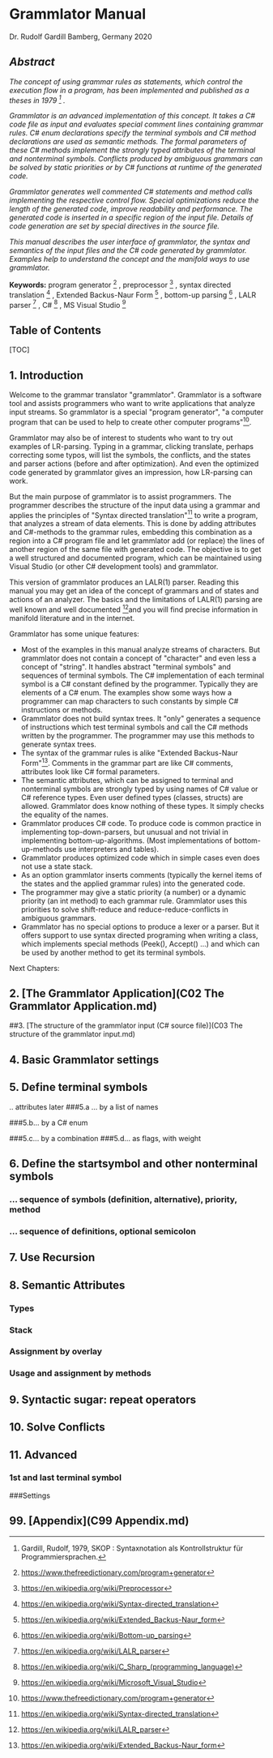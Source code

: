 # Grammlator Manual

 Dr. Rudolf Gardill
 Bamberg, Germany
 2020

## *Abstract*

*The concept of using grammar rules as statements, which control the execution flow in a program, has been implemented and published as a theses in 1979 [^1] .*

*Grammlator is an advanced implementation of this concept. It takes a C# code file as input and evaluates special comment lines containing grammar rules. C# enum declarations specify the terminal symbols and C# method declarations are used as semantic methods. The formal parameters of these C# methods implement the strongly typed attributes of the terminal and nonterminal symbols. Conflicts produced by ambiguous grammars can be solved by static priorities or by C# functions at runtime of the generated code.*

*Grammlator generates well commented C# statements and method calls implementing the respective control flow. Special optimizations reduce the length of the generated code, improve readability and performance. The generated code is inserted in a specific region of the input file. Details of code generation are set by special directives in the source file.*

*This manual describes the user interface of grammlator, the syntax and semantics of the input files and the C# code generated by grammlator. Examples help to understand the concept and the manifold ways to use grammlator.*



**Keywords:** program generator [^2] , preprocessor [^3] , syntax directed translation [^4] , Extended Backus-Naur Form [^5] , bottom-up parsing [^6] , LALR parser [^7] , C# [^8] , MS Visual Studio [^9] 






[^1]: Gardill, Rudolf, 1979, SKOP : Syntaxnotation als Kontrollstruktur für Programmiersprachen.  

[^2]:https://www.thefreedictionary.com/program+generator

[^3]:https://en.wikipedia.org/wiki/Preprocessor

[^4]:https://en.wikipedia.org/wiki/Syntax-directed_translation

[^5]:https://en.wikipedia.org/wiki/Extended_Backus-Naur_form

[^6]:https://en.wikipedia.org/wiki/Bottom-up_parsing

[^7]:https://en.wikipedia.org/wiki/LALR_parser

[^8]:https://en.wikipedia.org/wiki/C_Sharp_(programming_language)

[^9]:https://en.wikipedia.org/wiki/Microsoft_Visual_Studio






## Table of Contents


[TOC]

## 1. Introduction

Welcome to the grammar translator "grammlator". Grammlator is a software tool and assists programmers who want to write applications that analyze input streams. So grammlator is a special "program generator",  "a  computer  program  that  can  be  used  to  help  to  create  other  computer  programs"[^2].

Grammlator may also be of interest to students who want to try out examples of LR-parsing. Typing in a grammar, clicking translate, perhaps correcting some typos, will  list the symbols, the conflicts, and the states and parser actions (before and after optimization). And even the optimized code generated by grammlator gives an impression, how LR-parsing can work.

But the main purpose of  grammlator is to assist programmers. The programmer describes the structure of the input data using a grammar and applies the principles of "Syntax directed translation"[^4] to write a program, that analyzes a stream of data elements. This is done by adding attributes and C#-methods to the grammar rules, embedding this combination as a region into a C# program file and let grammlator add (or replace) the lines of another region of the same file with generated code. The objective is to get a well structured and documented program, which can be maintained using Visual Studio (or other C# development tools) and grammlator.

This version of grammlator produces an LALR(1) parser. Reading this manual you may get an idea of the concept of grammars and of states and actions of an analyzer.  The basics and the limitations of LALR(1) parsing are well known and well documented [^7]and you will find precise information in manifold literature and in the internet. 

Grammlator has some unique features:

- Most of the examples in this manual analyze streams of characters. But grammlator does not contain a concept of "character" and even less a concept of "string". It handles abstract "terminal symbols" and sequences of terminal symbols. The C# implementation of each terminal symbol is a C# constant defined by the programmer. Typically they are elements of a C# enum. The examples show some ways how a programmer can map characters to such constants by simple C# instructions or methods.
- Grammlator does not build syntax trees. It "only" generates a sequence of instructions which test terminal symbols and call the C# methods written by the programmer. The programmer may use this methods to generate syntax trees.
- The syntax of the grammar rules is alike "Extended Backus-Naur Form"[^5]. Comments in the grammar part are like C# comments, attributes look like C# formal parameters.
- The semantic attributes, which can be assigned to terminal and nonterminal symbols are strongly typed by using names of C# value or C# reference types. Even user defined types (classes, structs) are allowed. Grammlator does know nothing of these types. It simply checks the equality of the names.
- Grammlator produces C# code. To produce code is common practice in implementing top-down-parsers, but unusual and not trivial in implementing bottom-up-algorithms. (Most implementations of bottom-up-methods use interpreters and tables).
- Grammlator produces optimized code which in simple cases even does not use a state stack.
- As an option grammlator inserts comments (typically the kernel items of the states and the applied grammar rules) into the generated code.
- The programmer may give a static priority (a number) or a dynamic priority (an int method) to each grammar rule. Grammlator uses this priorities to solve shift-reduce and reduce-reduce-conflicts in ambiguous grammars.
- Grammlator has no special options to produce a lexer or a parser. But it offers support to use syntax directed programing when writing a class, which implements special methods (Peek(), Accept() ...) and which can be used by another method to get its terminal symbols.



Next Chapters:

 ## 2. [The Grammlator Application](C02 The Grammlator Application.md) 

##3. [The structure of the grammlator input (C# source file)](C03 The structure of the grammlator input.md) 

## 4. Basic Grammlator settings
## 5. Define terminal symbols
.. attributes later
###5.a ... by a list of names

###5.b... by a C# enum

###5.c... by a combination
###5.d... as flags, with weight



## 6. Define the startsymbol and other nonterminal symbols
### ... sequence of symbols (definition, alternative), priority, method
### ... sequence of definitions, optional semicolon
## 7. Use Recursion

## 8. Semantic Attributes

### Types

### Stack

### Assignment by overlay

### Usage and assignment by methods

## 9. Syntactic sugar: repeat operators

## 10. Solve Conflicts

## 11. Advanced

### 1st and last terminal symbol

###Settings

## 99.  [Appendix](C99 Appendix.md) 
